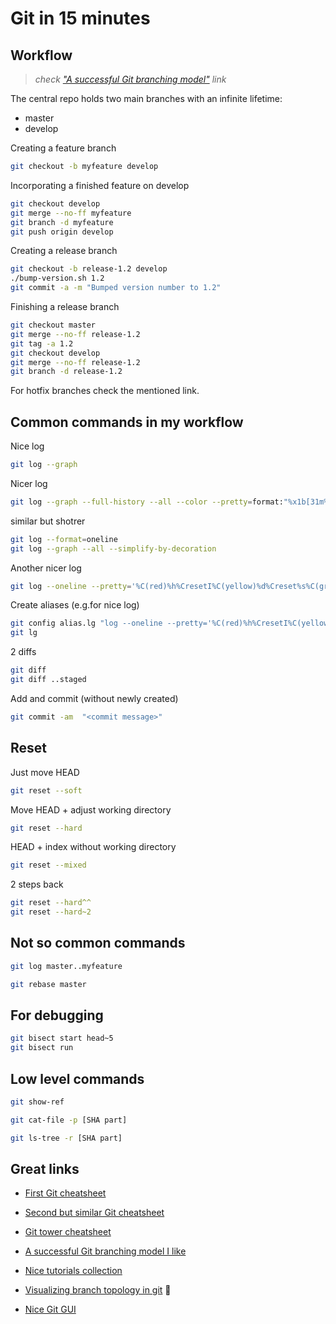 # Git in 15 minutes

## Workflow

> _check ["A successful Git branching model"](http://nvie.com/posts/a-successful-git-branching-model/ "Git branching model") link_

The central repo holds two main branches with an infinite lifetime:

* master
* develop

Creating a feature branch

```bash
git checkout -b myfeature develop
```

Incorporating a finished feature on develop 

```bash
git checkout develop
git merge --no-ff myfeature
git branch -d myfeature
git push origin develop
```

Creating a release branch 

```bash
git checkout -b release-1.2 develop
./bump-version.sh 1.2
git commit -a -m "Bumped version number to 1.2"
```

Finishing a release branch

```bash
git checkout master
git merge --no-ff release-1.2
git tag -a 1.2
git checkout develop
git merge --no-ff release-1.2
git branch -d release-1.2
```

For hotfix branches check the mentioned link.

## Common commands in my workflow

Nice log
```bash
git log --graph
```

Nicer log
```bash
git log --graph --full-history --all --color --pretty=format:"%x1b[31m%h%x09%x1b[32m%d%x1b[0m%x20%s"
```

similar but shotrer
```bash
git log --format=oneline
git log --graph --all --simplify-by-decoration
```

Another nicer log
```bash
git log --oneline --pretty='%C(red)%h%CresetI%C(yellow)%d%Creset%s%C(green)(%cr)%Creset'
```

Create aliases (e.g.for nice log)
```bash
git config alias.lg "log --oneline --pretty='%C(red)%h%CresetI%C(yellow)%d%Creset%s%C(green)(%cr)%Creset'"
git lg
```

2 diffs
```bash
git diff
git diff ..staged
```

Add and commit (without newly created)
```bash
git commit -am  "<commit message>"
```

## Reset

Just move HEAD
```bash
git reset --soft
```

Move HEAD + adjust working directory
```bash
git reset --hard
```

HEAD + index without working directory
```bash
git reset --mixed
```

2 steps back
```bash
git reset --hard^^
git reset --hard~2
```

## Not so common commands

```bash
git log master..myfeature
```

```bash
git rebase master
```

## For debugging

```bash
git bisect start head~5
git bisect run
```

## Low level commands

```bash
git show-ref
```

```bash
git cat-file -p [SHA part]
```

```bash
git ls-tree -r [SHA part]
```

## Great links

* [First Git cheatsheet](https://education.github.com/git-cheat-sheet-education.pdf "Github education")
* [Second but similar Git cheatsheet](https://services.github.com/on-demand/downloads/github-git-cheat-sheet.pdf "Github training")
* [Git tower cheatsheet](https://www.git-tower.com/blog/git-cheat-sheet/ "Git Tower")

* [A successful Git branching model I like](http://nvie.com/posts/a-successful-git-branching-model/ "Git branching model")
* [Nice tutorials collection](https://www.atlassian.com/git/tutorials "Atlassion tutorials")

* [Visualizing branch topology in git](https://stackoverflow.com/questions/1838873/visualizing-branch-topology-in-git) :notebook:

* [Nice Git GUI](https://www.gitkraken.com/)